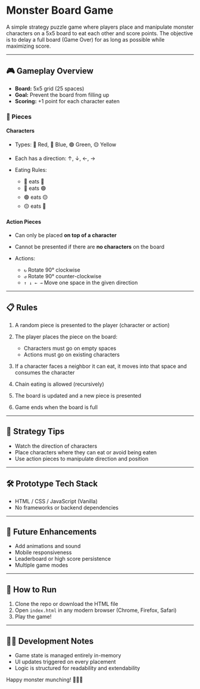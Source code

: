 # Monster Board Game

A simple strategy puzzle game where players place and manipulate monster characters on a 5x5 board to eat each other and score points. The objective is to delay a full board (Game Over) for as long as possible while maximizing score.

---

## 🎮 Gameplay Overview

* **Board:** 5x5 grid (25 spaces)
* **Goal:** Prevent the board from filling up
* **Scoring:** +1 point for each character eaten

### 🎲 Pieces

#### Characters

* Types: 🔴 Red, 🔵 Blue, 🟢 Green, 🟡 Yellow
* Each has a direction: ↑, ↓, ←, →
* Eating Rules:

  * 🔴 eats 🔵
  * 🔵 eats 🟢
  * 🟢 eats 🟡
  * 🟡 eats 🔴

#### Action Pieces

* Can only be placed **on top of a character**
* Cannot be presented if there are **no characters** on the board
* Actions:

  * `↻` Rotate 90° clockwise
  * `↺` Rotate 90° counter-clockwise
  * `↑ ↓ ← →` Move one space in the given direction

---

## 📋 Rules

1. A random piece is presented to the player (character or action)
2. The player places the piece on the board:

   * Characters must go on empty spaces
   * Actions must go on existing characters
3. If a character faces a neighbor it can eat, it moves into that space and consumes the character
4. Chain eating is allowed (recursively)
5. The board is updated and a new piece is presented
6. Game ends when the board is full

---

## 🧠 Strategy Tips

* Watch the direction of characters
* Place characters where they can eat or avoid being eaten
* Use action pieces to manipulate direction and position

---

## 🛠 Prototype Tech Stack

* HTML / CSS / JavaScript (Vanilla)
* No frameworks or backend dependencies

---

## 🚧 Future Enhancements

* Add animations and sound
* Mobile responsiveness
* Leaderboard or high score persistence
* Multiple game modes

---

## 📁 How to Run

1. Clone the repo or download the HTML file
2. Open `index.html` in any modern browser (Chrome, Firefox, Safari)
3. Play the game!

---

## 👨‍💻 Development Notes

* Game state is managed entirely in-memory
* UI updates triggered on every placement
* Logic is structured for readability and extendability

Happy monster munching! 🧟‍♂️🍴
